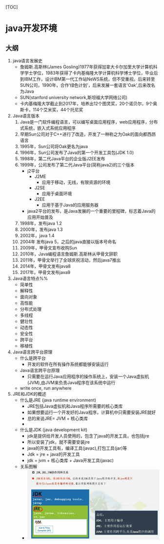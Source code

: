 [TOC]

# java开发环境
## 大纲
1. java语言发展史
    * 詹姆斯.高斯林(James Gosling)1977年获得加拿大卡尔加里大学计算机科学学士学位，1983年获得了卡内基梅隆大学计算机科学博士学位，毕业后到IBM工作，设计IBM第一代工作站NeWS系统，但不受重视。后来转至SUN公司，1990年，合作‘绿色计划’，后来发展一套语言'Oak',后来改名为Java
    * SUN(stanford university network,斯坦福大学网络公司)
    * 卡内基梅隆大学截止到2017年，培养出12个图灵奖，20个诺贝尔，9个奥斯卡，114个艾米奖，44个托尼奖
2. Java语言版本
    1. Java是一门软件编程语言，可以编写桌面应用程序，web应用程序，分布式系统，嵌入式系统应用程序
    2. 早期Sun公司对于C++进行了改造，开发了一种称之为Oak的面向都西昂语言
    3. 1995年，Sun公司将Oak更名为java
    4. 1996年，Sun公司发布了Java的第一个开发工具包(JDK 1.0)
    5. 1998年，第二代Java平台的企业版J2EE发布
    6. 1999年，公司发布了第二代Java平台(简称java2)的三个版本
        * j2平台
            * J2ME
                * 应用于移动，无线，有限资源的环境
            * J2SE
                * 应用于桌面环境
            * J2EE
                 * 应用于基于Java的应用服务器
        * java2平台的发布，是Java发展的一个重要的里程碑，标志着Java的应用开始普及
    7. 1998年，发布java 1.2
    8. 2000年，发布java 1.3
    9. 2002年，java 1.4
    10. 2004年 发布java 5，之后的java直接以版本号命名
    11. 2009年，甲骨文宣布收购Sun
    12. 2010年，Java编程语言詹姆斯.高斯林从甲骨文辞职
    13. 2011年，甲骨文举行了全球庆祝活动，然后java7推出
    14. 2014年，甲骨文发布java8
    15. 2017年，甲骨文发布java9
3. Java语言特点%%
    * 简单性
    * 解释性
    * 面向对象
    * 高性能
    * 分布式处理
    * 多线程
    * 健壮性
    * 动态性
    * 安全性
    * 跨平台
    * 移植性
4. Java语言跨平台原理
    * 什么是跨平台
        * 开发的软件在所有操作系统都能够安装运行
    * Java语言跨平台原理
        * 只需要在运行Java应用程序的操作系统上，安装一个Java虚拟机(JVM),由JVM来负责Java程序在该系统中运行
    * write once, run anywhere
5. JRE和JDK的概述
    * 什么是JRE (java runtime environment)
        * JRE包括Java虚拟机和Java程序所需要的核心类库
        * 如果想要运行一个开发好的Java程序，计算机中只需要安装JRE就好
        * 总的来说JRE= JVM + 核心类库
        * 
    * 什么是JDK (java development kit)
        * jdk是提供给开发人员使用的，包含了java的开发工具，也包括jre
        * 所以安装了jdk，就不需要安装jre
        * java的开发工具有，编译工具(javac),打包工具(jar)等
        * Jdk = jre + java的开发工具
        * jdk = jvm + 核心类库 + Java开发工具(javac)
    * 关系图解
        * ![](img/01_jre_jdk关系图解.jpg)
